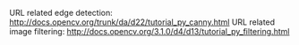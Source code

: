 URL related edge detection: http://docs.opencv.org/trunk/da/d22/tutorial_py_canny.html
URL related image filtering: http://docs.opencv.org/3.1.0/d4/d13/tutorial_py_filtering.html
